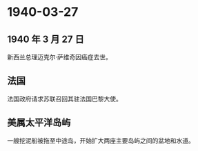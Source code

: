 # 1940-03-27

## 1940 年 3 月 27 日

新西兰总理迈克尔·萨维奇因癌症去世。

## 法国

法国政府请求苏联召回其驻法国巴黎大使。

## 美属太平洋岛屿

一艘挖泥船被拖至中途岛，开始扩大两座主要岛屿之间的盆地和水道。

